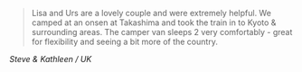 >Lisa and Urs are a lovely couple and were extremely helpful. We camped at an onsen at Takashima and took the train in to Kyoto & surrounding areas. The camper van sleeps 2 very comfortably - great for flexibility and seeing a bit more of the country.

*Steve & Kathleen / UK*
